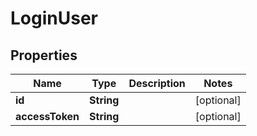 

# LoginUser

## Properties

Name | Type | Description | Notes
------------ | ------------- | ------------- | -------------
**id** | **String** |  |  [optional]
**accessToken** | **String** |  |  [optional]



